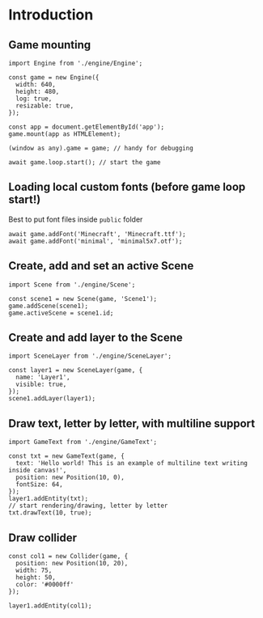 # Introduction

## Game mounting

```
import Engine from './engine/Engine';

const game = new Engine({
  width: 640,
  height: 480,
  log: true,
  resizable: true,
});

const app = document.getElementById('app');
game.mount(app as HTMLElement);

(window as any).game = game; // handy for debugging

await game.loop.start(); // start the game
```

## Loading local custom fonts (before game loop start!)

Best to put font files inside `public` folder

```
await game.addFont('Minecraft', 'Minecraft.ttf');
await game.addFont('minimal', 'minimal5x7.otf');
```

## Create, add and set an active Scene

```
import Scene from './engine/Scene';

const scene1 = new Scene(game, 'Scene1');
game.addScene(scene1);
game.activeScene = scene1.id;
```

## Create and add layer to the Scene

```
import SceneLayer from './engine/SceneLayer';

const layer1 = new SceneLayer(game, {
  name: 'Layer1',
  visible: true,
});
scene1.addLayer(layer1);
```

## Draw text, letter by letter, with multiline support

```
import GameText from './engine/GameText';

const txt = new GameText(game, { 
  text: 'Hello world! This is an example of multiline text writing inside canvas!', 
  position: new Position(10, 0),
  fontSize: 64,
});
layer1.addEntity(txt);
// start rendering/drawing, letter by letter
txt.drawText(10, true);
```

## Draw collider

```
const col1 = new Collider(game, {
  position: new Position(10, 20),
  width: 75,
  height: 50,
  color: '#0000ff'
});

layer1.addEntity(col1);
```
